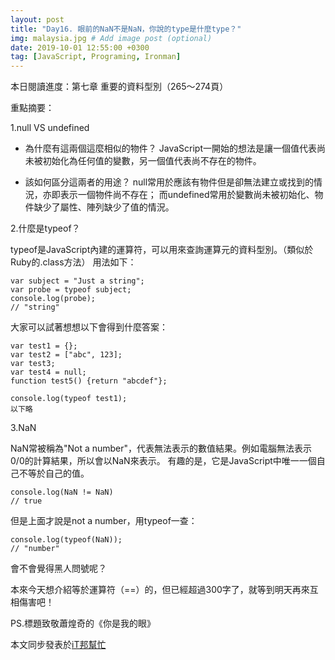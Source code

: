 ```yaml
---
layout: post
title: "Day16. 眼前的NaN不是NaN，你說的type是什麼type？"
img: malaysia.jpg # Add image post (optional)
date: 2019-10-01 12:55:00 +0300
tag: [JavaScript, Programing, Ironman]
---
```


本日閱讀進度：第七章 重要的資料型別（265～274頁）

重點摘要：

1.null VS undefined

- 為什麼有這兩個這麼相似的物件？
JavaScript一開始的想法是讓一個值代表尚未被初始化為任何值的變數，另一個值代表尚不存在的物件。

- 該如何區分這兩者的用途？
null常用於應該有物件但是卻無法建立或找到的情況，亦即表示一個物件尚不存在；
而undefined常用於變數尚未被初始化、物件缺少了屬性、陣列缺少了值的情況。 

2.什麼是typeof？

typeof是JavaScript內建的運算符，可以用來查詢運算元的資料型別。（類似於Ruby的.class方法）
用法如下：
```
var subject = "Just a string";
var probe = typeof subject;
console.log(probe);
// "string"
```

大家可以試著想想以下會得到什麼答案：
```
var test1 = {};
var test2 = ["abc", 123];
var test3;
var test4 = null;
function test5() {return "abcdef"};

console.log(typeof test1);
以下略
```

3.NaN

NaN常被稱為"Not a number"，代表無法表示的數值結果。例如電腦無法表示0/0的計算結果，所以會以NaN來表示。
有趣的是，它是JavaScript中唯一一個自己不等於自己的值。
```
console.log(NaN != NaN)
// true
```

但是上面才說是not a number，用typeof一查：
```
console.log(typeof(NaN));
// "number"
```
會不會覺得黑人問號呢？

本來今天想介紹等於運算符（==）的，但已經超過300字了，就等到明天再來互相傷害吧！

PS.標題致敬蕭煌奇的《你是我的眼》

本文同步發表於[iT邦幫忙](https://ithelp.ithome.com.tw/articles/10223432)